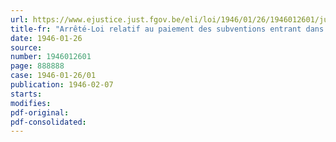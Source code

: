 ```yaml
---
url: https://www.ejustice.just.fgov.be/eli/loi/1946/01/26/1946012601/justel
title-fr: "Arrêté-Loi relatif au paiement des subventions entrant dans le cadre de la politique d'intervention en matière de ravitaillement du pays (abrogé par AL 23-02-1947)"
date: 1946-01-26
source:
number: 1946012601
page: 888888
case: 1946-01-26/01
publication: 1946-02-07
starts:
modifies:
pdf-original:
pdf-consolidated:
---
```


